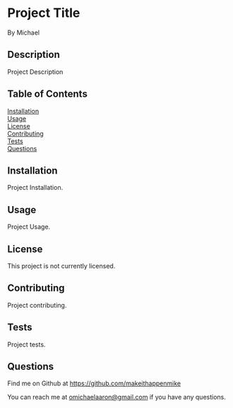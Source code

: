 # Project Title
<p />By Michael

## Description
Project Description
## Table of Contents
[Installation](#installation)<br />[Usage](#usage)<br />[License](#license)<br />[Contributing](#contributing)<br />[Tests](#tests)<br />[Questions](#questions)
## Installation
Project Installation.
## Usage
Project Usage.
## License
This project is not currently licensed.

## Contributing
Project contributing.
## Tests
Project tests.
## Questions
Find me on Github at https://github.com/makeithappenmike<p/>You can reach me at omichaelaaron@gmail.com if you have any questions.